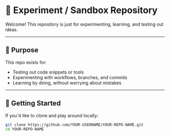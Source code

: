 # 🧪 Experiment / Sandbox Repository

Welcome! 
This repository is just for experimenting, learning, and testing out ideas. 

---

## 🧰 Purpose
This repo exists for:
- Testing out code snippets or tools
- Experimenting with workflows, branches, and commits
- Learning by doing, without worrying about mistakes

---

## 🚀 Getting Started
If you'd like to clone and play around locally:

```bash
git clone https://github.com/YOUR-USERNAME/YOUR-REPO-NAME.git
cd YOUR-REPO-NAME
